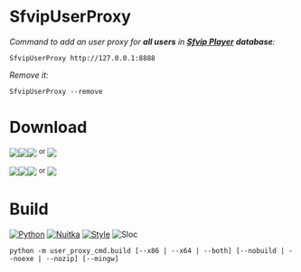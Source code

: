 # SfvipUserProxy
_Command to add an user proxy for **all users** in [**Sfvip Player**](https://github.com/K4L4Uz/SFVIP-Player/tree/master) **database**:_
```console
SfvipUserProxy http://127.0.0.1:8888
```
_Remove it:_
```console
SfvipUserProxy --remove
```

# Download
[<img src="https://img.shields.io/badge/Version-0.3-informational"><img src="https://img.shields.io/badge/x64-informational?logo=windows&logoColor=white"><img src="https://img.shields.io/badge/Exe-informational">](https://github.com/sebdelsol/sfvip-all/raw/master/user_proxy_cmd/build/0.3/x64/SfvipUserProxy.exe) <sup>or</sup> [<img src="https://img.shields.io/badge/Zip-informational">](https://github.com/sebdelsol/sfvip-all/raw/master/user_proxy_cmd/build/0.3/x64/SfvipUserProxy.zip)

[<img src="https://img.shields.io/badge/Version-0.3-informational"><img src="https://img.shields.io/badge/x86-informational?logo=windows&logoColor=white"><img src="https://img.shields.io/badge/Exe-informational">](https://github.com/sebdelsol/sfvip-all/raw/master/user_proxy_cmd/build/0.3/x86/SfvipUserProxy.exe) <sup>or</sup> [<img src="https://img.shields.io/badge/Zip-informational">](https://github.com/sebdelsol/sfvip-all/raw/master/user_proxy_cmd/build/0.3/x86/SfvipUserProxy.zip)


# Build
[![Python](https://img.shields.io/badge/Python-3.11.5-fbdf79)](https://www.python.org/downloads/release/python-3115/)
[![Nuitka](https://img.shields.io/badge/Nuitka-1.8.2-lightgrey)](https://nuitka.net/)
[![Style](https://img.shields.io/badge/Style-Black-000000)](https://github.com/psf/black)
![Sloc](https://img.shields.io/badge/Sloc-96-informational)

```console
python -m user_proxy_cmd.build [--x86 | --x64 | --both] [--nobuild | --noexe | --nozip] [--mingw]
```